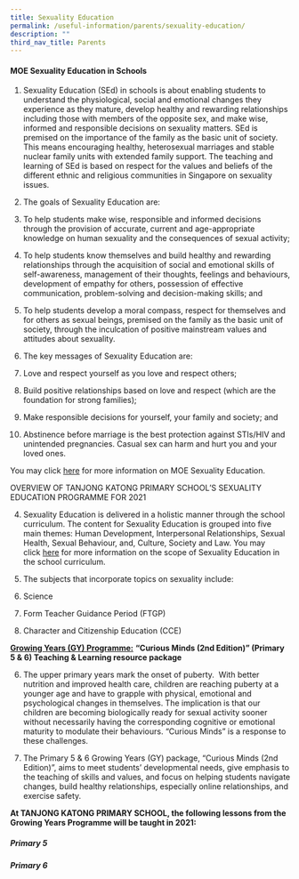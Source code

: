 ```yaml
---
title: Sexuality Education
permalink: /useful-information/parents/sexuality-education/
description: ""
third_nav_title: Parents
---
```

#### MOE Sexuality Education in Schools

1.  Sexuality Education (SEd) in schools is about enabling students to understand the physiological, social and emotional changes they experience as they mature, develop healthy and rewarding relationships including those with members of the opposite sex, and make wise, informed and responsible decisions on sexuality matters. SEd is premised on the importance of the family as the basic unit of society. This means encouraging healthy, heterosexual marriages and stable nuclear family units with extended family support. The teaching and learning of SEd is based on respect for the values and beliefs of the different ethnic and religious communities in Singapore on sexuality issues.
    
      
    
2.  The goals of Sexuality Education are:

1.  To help students make wise, responsible and informed decisions through the provision of accurate, current and age-appropriate knowledge on human sexuality and the consequences of sexual activity;
2.  To help students know themselves and build healthy and rewarding relationships through the acquisition of social and emotional skills of self-awareness, management of their thoughts, feelings and behaviours, development of empathy for others, possession of effective communication, problem-solving and decision-making skills; and
3.  To help students develop a moral compass, respect for themselves and for others as sexual beings, premised on the family as the basic unit of society, through the inculcation of positive mainstream values and attitudes about sexuality.

4.  The key messages of Sexuality Education are:  
    

1.  Love and respect yourself as you love and respect others;
2.  Build positive relationships based on love and respect (which are the foundation for strong families);
3.  Make responsible decisions for yourself, your family and society; and
4.  Abstinence before marriage is the best protection against STIs/HIV and unintended pregnancies. Casual sex can harm and hurt you and your loved ones.
    
      
    

You may click [here](https://www.moe.gov.sg/education/programmes/social-and-emotional-learning/sexuality-education) for more information on MOE Sexuality Education.

  

  

OVERVIEW OF TANJONG KATONG PRIMARY SCHOOL’S SEXUALITY EDUCATION PROGRAMME FOR 2021

4.  Sexuality Education is delivered in a holistic manner through the school curriculum. The content for Sexuality Education is grouped into five main themes: Human Development, Interpersonal Relationships, Sexual Health, Sexual Behaviour, and, Culture, Society and Law. You may click [here](https://www.moe.gov.sg/education/programmes/social-and-emotional-learning/sexuality-education/scope-and-teaching-approach-of-sexuality-education-in-schools) for more information on the scope of Sexuality Education in the school curriculum. 
    
      
    
5.  The subjects that incorporate topics on sexuality include:  
    

1.  Science
2.  Form Teacher Guidance Period (FTGP)
3.  Character and Citizenship Education (CCE)

  

  

**<u>Growing Years (GY) Programme:</u>** **“Curious Minds (2nd Edition)” (Primary 5 & 6) Teaching & Learning resource package**

  

6.  The upper primary years mark the onset of puberty.  With better nutrition and improved health care, children are reaching puberty at a younger age and have to grapple with physical, emotional and psychological changes in themselves. The implication is that our children are becoming biologically ready for sexual activity sooner without necessarily having the corresponding cognitive or emotional maturity to modulate their behaviours. “Curious Minds” is a response to these challenges. 
    
      
    
7.  The Primary 5 & 6 Growing Years (GY) package, “Curious Minds (2nd Edition)”, aims to meet students’ developmental needs, give emphasis to the teaching of skills and values, and focus on helping students navigate changes, build healthy relationships, especially online relationships, and exercise safety. 
    
      

**At TANJONG KATONG PRIMARY SCHOOL, the following lessons from the Growing Years Programme will be taught in 2021:**


##### **Primary 5**

##### **Primary 6**